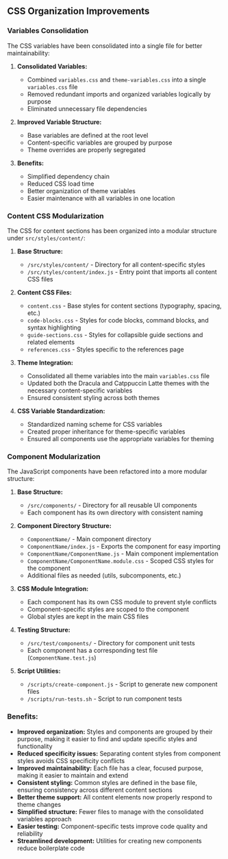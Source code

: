 ## CSS Organization Improvements

### Variables Consolidation

The CSS variables have been consolidated into a single file for better maintainability:

1. **Consolidated Variables:**
   - Combined `variables.css` and `theme-variables.css` into a single `variables.css` file
   - Removed redundant imports and organized variables logically by purpose
   - Eliminated unnecessary file dependencies

2. **Improved Variable Structure:**
   - Base variables are defined at the root level
   - Content-specific variables are grouped by purpose
   - Theme overrides are properly segregated
   
3. **Benefits:**
   - Simplified dependency chain
   - Reduced CSS load time
   - Better organization of theme variables
   - Easier maintenance with all variables in one location

### Content CSS Modularization

The CSS for content sections has been organized into a modular structure under `src/styles/content/`:

1. **Base Structure:**
   - `/src/styles/content/` - Directory for all content-specific styles
   - `/src/styles/content/index.js` - Entry point that imports all content CSS files

2. **Content CSS Files:**
   - `content.css` - Base styles for content sections (typography, spacing, etc.)
   - `code-blocks.css` - Styles for code blocks, command blocks, and syntax highlighting
   - `guide-sections.css` - Styles for collapsible guide sections and related elements
   - `references.css` - Styles specific to the references page

3. **Theme Integration:**
   - Consolidated all theme variables into the main `variables.css` file
   - Updated both the Dracula and Catppuccin Latte themes with the necessary content-specific variables
   - Ensured consistent styling across both themes
   
4. **CSS Variable Standardization:**
   - Standardized naming scheme for CSS variables
   - Created proper inheritance for theme-specific variables
   - Ensured all components use the appropriate variables for theming

### Component Modularization

The JavaScript components have been refactored into a more modular structure:

1. **Base Structure:**
   - `/src/components/` - Directory for all reusable UI components
   - Each component has its own directory with consistent naming

2. **Component Directory Structure:**
   - `ComponentName/` - Main component directory
   - `ComponentName/index.js` - Exports the component for easy importing
   - `ComponentName/ComponentName.js` - Main component implementation
   - `ComponentName/ComponentName.module.css` - Scoped CSS styles for the component
   - Additional files as needed (utils, subcomponents, etc.)

3. **CSS Module Integration:**
   - Each component has its own CSS module to prevent style conflicts
   - Component-specific styles are scoped to the component
   - Global styles are kept in the main CSS files

4. **Testing Structure:**
   - `/src/test/components/` - Directory for component unit tests
   - Each component has a corresponding test file (`ComponentName.test.js`)

5. **Script Utilities:**
   - `/scripts/create-component.js` - Script to generate new component files
   - `/scripts/run-tests.sh` - Script to run component tests

### Benefits:

- **Improved organization:** Styles and components are grouped by their purpose, making it easier to find and update specific styles and functionality
- **Reduced specificity issues:** Separating content styles from component styles avoids CSS specificity conflicts
- **Improved maintainability:** Each file has a clear, focused purpose, making it easier to maintain and extend
- **Consistent styling:** Common styles are defined in the base file, ensuring consistency across different content sections
- **Better theme support:** All content elements now properly respond to theme changes
- **Simplified structure:** Fewer files to manage with the consolidated variables approach
- **Easier testing:** Component-specific tests improve code quality and reliability
- **Streamlined development:** Utilities for creating new components reduce boilerplate code 